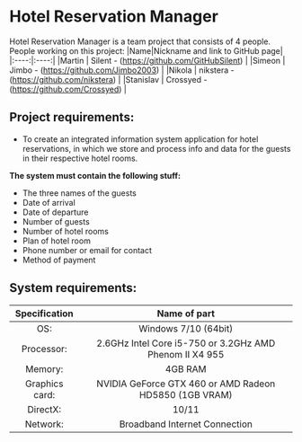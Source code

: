 # Hotel Reservation Manager

Hotel Reservation Manager is a team project that consists of 4 people.
People working on this project:
|Name|Nickname and link to GitHub page|
|:----:|:----:|
|Martin | Silent - (https://github.com/GitHubSilent) |
|Simeon | Jimbo - (https://github.com/Jimbo2003) |
|Nikola | nikstera - (https://github.com/nikstera) |
|Stanislav | Crossyed - (https://github.com/Crossyed) |

## Project requirements:
- To create an integrated information system application for hotel reservations, in which we store and process info and data for the guests in their respective hotel rooms.

**The system must contain the following stuff:**
* The three names of the guests
* Date of arrival
* Date of departure
* Number of guests
* Number of hotel rooms
* Plan of hotel room
* Phone number or email for contact
* Method of payment

## System requirements:
|Specification|Name of part|
|:----:|:----:|
|OS: | Windows 7/10 (64bit) |
|Processor: | 2.6GHz Intel Core i5-750 or 3.2GHz AMD Phenom II X4 955 |
|Memory: | 4GB RAM |
|Graphics card: | NVIDIA GeForce GTX 460 or AMD Radeon HD5850 (1GB VRAM) |
|DirectX: | 10/11 |
|Network: | Broadband Internet Connection |
